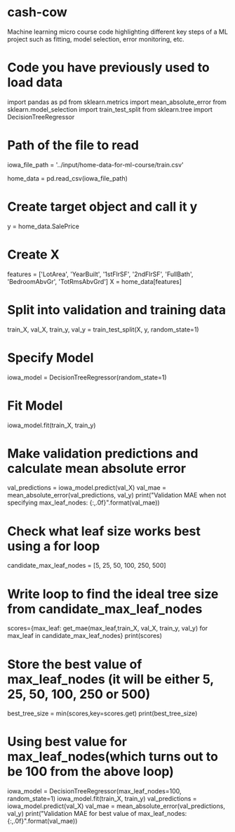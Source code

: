 # cash-cow
Machine learning micro course code highlighting different key steps of a ML project such as fitting, model selection, error monitoring, etc.

# Code you have previously used to load data
import pandas as pd
from sklearn.metrics import mean_absolute_error
from sklearn.model_selection import train_test_split
from sklearn.tree import DecisionTreeRegressor


# Path of the file to read
iowa_file_path = '../input/home-data-for-ml-course/train.csv'

home_data = pd.read_csv(iowa_file_path)
# Create target object and call it y
y = home_data.SalePrice
# Create X
features = ['LotArea', 'YearBuilt', '1stFlrSF', '2ndFlrSF', 'FullBath', 'BedroomAbvGr', 'TotRmsAbvGrd']
X = home_data[features]

# Split into validation and training data
train_X, val_X, train_y, val_y = train_test_split(X, y, random_state=1)

# Specify Model
iowa_model = DecisionTreeRegressor(random_state=1)
# Fit Model
iowa_model.fit(train_X, train_y)

# Make validation predictions and calculate mean absolute error
val_predictions = iowa_model.predict(val_X)
val_mae = mean_absolute_error(val_predictions, val_y)
print("Validation MAE when not specifying max_leaf_nodes: {:,.0f}".format(val_mae))

# Check what leaf size works best using a for loop
candidate_max_leaf_nodes = [5, 25, 50, 100, 250, 500]
# Write loop to find the ideal tree size from candidate_max_leaf_nodes
scores={max_leaf: get_mae(max_leaf,train_X, val_X, train_y, val_y) for max_leaf in candidate_max_leaf_nodes}
print(scores)
# Store the best value of max_leaf_nodes (it will be either 5, 25, 50, 100, 250 or 500)
best_tree_size = min(scores,key=scores.get)
print(best_tree_size)

# Using best value for max_leaf_nodes(which turns out to be 100 from the above loop)
iowa_model = DecisionTreeRegressor(max_leaf_nodes=100, random_state=1)
iowa_model.fit(train_X, train_y)
val_predictions = iowa_model.predict(val_X)
val_mae = mean_absolute_error(val_predictions, val_y)
print("Validation MAE for best value of max_leaf_nodes: {:,.0f}".format(val_mae))
